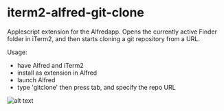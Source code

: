 iterm2-alfred-git-clone
=======================

Applescript extension for the Alfredapp. Opens the currently active Finder folder in iTerm2, and then starts cloning a git repository from a URL.

Usage:

* have Alfred and iTerm2
* install as extension in Alfred
* launch Alfred
* type 'gitclone' then press tab, and specify the repo URL

![alt text](http://f.cl.ly/items/0D2Y293w062P2R3i4440/alfred-gitclone.png)